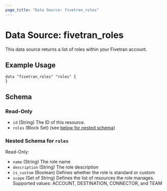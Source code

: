 ```yaml
---
page_title: "Data Source: fivetran_roles"
---
```


# Data Source: fivetran_roles

This data source returns a list of roles within your Fivetran account.

## Example Usage

```hcl
data "fivetran_roles" "roles" {
}
```

<!-- schema generated by tfplugindocs -->
## Schema

### Read-Only

- `id` (String) The ID of this resource.
- `roles` (Block Set) (see [below for nested schema](#nestedblock--roles))

<a id="nestedblock--roles"></a>
### Nested Schema for `roles`

Read-Only:

- `name` (String) The role name
- `description` (String) The role description
- `is_custom` (Boolean) Defines whether the role is standard or custom
- `scope` (Set of String) Defines the list of resources the role manages. Supported values: ACCOUNT, DESTINATION, CONNECTOR, and TEAM